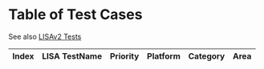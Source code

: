 # Table of Test Cases

See also [LISAv2
Tests](https://github.com/microsoft/lisa/blob/master/Documents/LISAv2-TestCase-Statistics.md)

| Index | LISA TestName | Priority | Platform | Category | Area  |
| ----- | :------------ | -------: | :------: | :------: | :---: |

[//]: <In the format of LISAv2 if applicable>